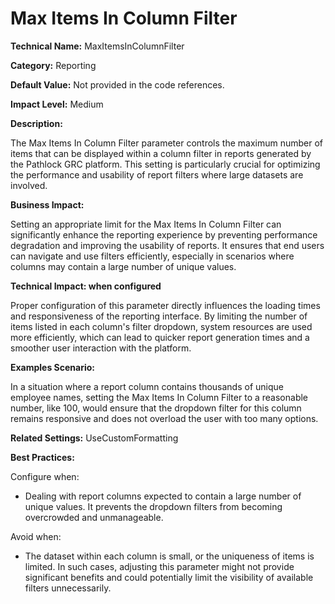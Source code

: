 # Max Items In Column Filter

**Technical Name:** MaxItemsInColumnFilter

**Category:** Reporting

**Default Value:** Not provided in the code references.

**Impact Level:** Medium

**Description:**

The Max Items In Column Filter parameter controls the maximum number of items that can be displayed within a column filter in reports generated by the Pathlock GRC platform. This setting is particularly crucial for optimizing the performance and usability of report filters where large datasets are involved.

**Business Impact:**

Setting an appropriate limit for the Max Items In Column Filter can significantly enhance the reporting experience by preventing performance degradation and improving the usability of reports. It ensures that end users can navigate and use filters efficiently, especially in scenarios where columns may contain a large number of unique values.

**Technical Impact: when configured**

Proper configuration of this parameter directly influences the loading times and responsiveness of the reporting interface. By limiting the number of items listed in each column's filter dropdown, system resources are used more efficiently, which can lead to quicker report generation times and a smoother user interaction with the platform.

**Examples Scenario:**

In a situation where a report column contains thousands of unique employee names, setting the Max Items In Column Filter to a reasonable number, like 100, would ensure that the dropdown filter for this column remains responsive and does not overload the user with too many options.

**Related Settings:** UseCustomFormatting

**Best Practices:** 

Configure when:
- Dealing with report columns expected to contain a large number of unique values. It prevents the dropdown filters from becoming overcrowded and unmanageable.

Avoid when:
- The dataset within each column is small, or the uniqueness of items is limited. In such cases, adjusting this parameter might not provide significant benefits and could potentially limit the visibility of available filters unnecessarily.